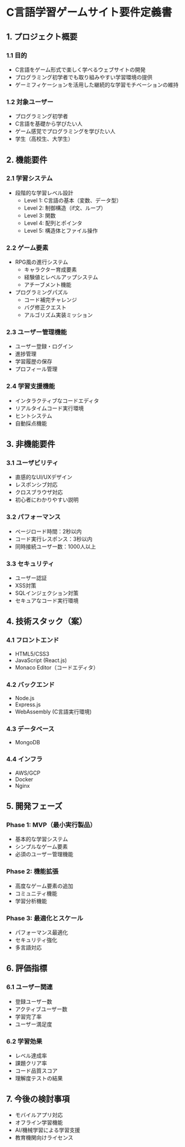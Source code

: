 # C言語学習ゲームサイト要件定義書

## 1. プロジェクト概要

### 1.1 目的
- C言語をゲーム形式で楽しく学べるウェブサイトの開発
- プログラミング初学者でも取り組みやすい学習環境の提供
- ゲーミフィケーションを活用した継続的な学習モチベーションの維持

### 1.2 対象ユーザー
- プログラミング初学者
- C言語を基礎から学びたい人
- ゲーム感覚でプログラミングを学びたい人
- 学生（高校生、大学生）

## 2. 機能要件

### 2.1 学習システム
- 段階的な学習レベル設計
  - Level 1: C言語の基本（変数、データ型）
  - Level 2: 制御構造（if文、ループ）
  - Level 3: 関数
  - Level 4: 配列とポインタ
  - Level 5: 構造体とファイル操作

### 2.2 ゲーム要素
- RPG風の進行システム
  - キャラクター育成要素
  - 経験値とレベルアップシステム
  - アチーブメント機能
- プログラミングパズル
  - コード補完チャレンジ
  - バグ修正クエスト
  - アルゴリズム実装ミッション

### 2.3 ユーザー管理機能
- ユーザー登録・ログイン
- 進捗管理
- 学習履歴の保存
- プロフィール管理

### 2.4 学習支援機能
- インタラクティブなコードエディタ
- リアルタイムコード実行環境
- ヒントシステム
- 自動採点機能

## 3. 非機能要件

### 3.1 ユーザビリティ
- 直感的なUI/UXデザイン
- レスポンシブ対応
- クロスブラウザ対応
- 初心者にわかりやすい説明

### 3.2 パフォーマンス
- ページロード時間：2秒以内
- コード実行レスポンス：3秒以内
- 同時接続ユーザー数：1000人以上

### 3.3 セキュリティ
- ユーザー認証
- XSS対策
- SQLインジェクション対策
- セキュアなコード実行環境

## 4. 技術スタック（案）

### 4.1 フロントエンド
- HTML5/CSS3
- JavaScript (React.js)
- Monaco Editor（コードエディタ）

### 4.2 バックエンド
- Node.js
- Express.js
- WebAssembly (C言語実行環境)

### 4.3 データベース
- MongoDB

### 4.4 インフラ
- AWS/GCP
- Docker
- Nginx

## 5. 開発フェーズ

### Phase 1: MVP（最小実行製品）
- 基本的な学習システム
- シンプルなゲーム要素
- 必須のユーザー管理機能

### Phase 2: 機能拡張
- 高度なゲーム要素の追加
- コミュニティ機能
- 学習分析機能

### Phase 3: 最適化とスケール
- パフォーマンス最適化
- セキュリティ強化
- 多言語対応

## 6. 評価指標

### 6.1 ユーザー関連
- 登録ユーザー数
- アクティブユーザー数
- 学習完了率
- ユーザー満足度

### 6.2 学習効果
- レベル達成率
- 課題クリア率
- コード品質スコア
- 理解度テストの結果

## 7. 今後の検討事項
- モバイルアプリ対応
- オフライン学習機能
- AI/機械学習による学習支援
- 教育機関向けライセンス
